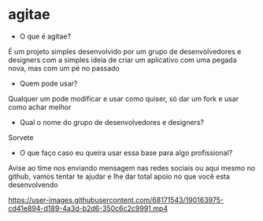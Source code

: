# agitae

- O que é agitae?

É um projeto simples desenvolvido por um grupo de desenvolvedores e designers com a simples ideia de criar um aplicativo com uma pegada nova, mas com um pé no passado

- Quem pode usar?

Qualquer um pode modificar e usar como quiser, só dar um fork e usar como achar melhor

- Qual o nome do grupo de desenvolvedores e designers?

Sorvete

- O que faço caso eu queira usar essa base para algo profissional?

Avise ao time nos enviando mensagem nas redes sociais ou aqui mesmo no github, vamos tentar te ajudar e lhe dar total apoio no que você esta desenvolvendo



https://user-images.githubusercontent.com/68171543/190163975-cd41e894-d189-4a3d-b2d6-350c6c2c9991.mp4
